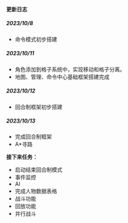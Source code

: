 #### 更新日志

##### 2023/10/8 

- 命令模式初步搭建

##### 2023/10/11 

- 角色添加到格子系统中，实现移动和格子分离。
- 地图、管理、命令中心基础框架搭建完成



##### 2023/10/12

- 回合制框架初步搭建

##### 2023/10/13

- 完成回合制框架
- A*寻路



**接下来任务：**

- 启动结束回合制模式
- 事件监控
- AI
- 完成人物数据表格
- 战斗功能
- 回放功能
- 并行战斗